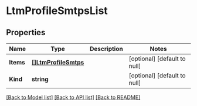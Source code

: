 # LtmProfileSmtpsList

## Properties
Name | Type | Description | Notes
------------ | ------------- | ------------- | -------------
**Items** | [**[]LtmProfileSmtps**](ltm_profile_smtps.md) |  | [optional] [default to null]
**Kind** | **string** |  | [optional] [default to null]

[[Back to Model list]](../README.md#documentation-for-models) [[Back to API list]](../README.md#documentation-for-api-endpoints) [[Back to README]](../README.md)


